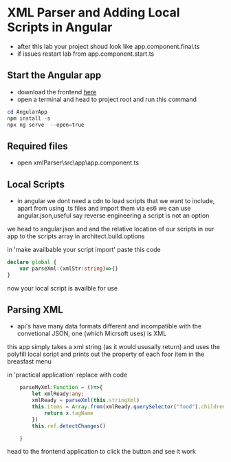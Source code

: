 
# XML Parser  and Adding Local Scripts in Angular

* after this lab your project shoud look like app.component.final.ts
* if issues restart lab from app.component.start.ts

## Start the Angular app
* download the frontend [here](https://github.com/WindMillCode/custom_vids/tree/master/xml_parser_adding_scripts_angular)
* open a terminal and head to project root and run this command
```ps1
cd AngularApp
npm install -s
npx ng serve  --open=true
```

## Required files
* open
xmlParser\src\app\app.component.ts

## Local Scripts

* in angular we dont need a cdn to load scripts that we want to include, apart from using .ts files and import them via es6 we can use angular.json,useful say reverse engineering  a script is not an option 

we head to angular.json and and the relative location of our scripts in our app to the scripts array in architect.build.options

in 'make availbable your script import' paste this code
```ts
declare global {
    var parseXml:(xmlStr:string)=>{}
}
```
now your local script is availble for use

## Parsing XML 
* api's have many data formats different and incompatible with the convetional JSON, one (which Micrsoft uses) is XML

this app simply takes a xml string (as it would ususally return) and uses the polyfill local script and prints out the property of each foor item in the breasfast menu

in 'practical application' replace with code
```ts
    parseMyXml:Function = ()=>{
        let xmlReady:any;
        xmlReady = parseXml(this.stringXml)
        this.items = Array.from(xmlReady.querySelector("food").children).map((x:any,i)=>{
            return x.tagName
        })
        this.ref.detectChanges()

    }
```

head to the frontend application to click the button and see it work

